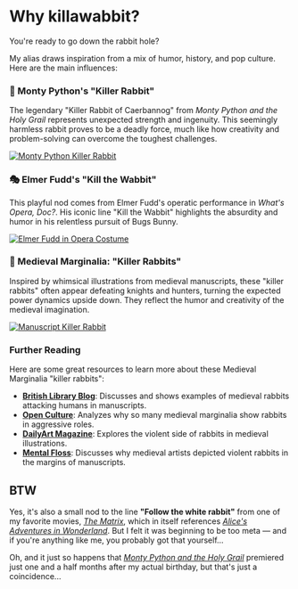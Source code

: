 # Why killawabbit?

You're ready to go down the rabbit hole?

My alias draws inspiration from a mix of humor, history, and pop culture. Here are the main influences:

### 🐇 Monty Python's "Killer Rabbit"
The legendary "Killer Rabbit of Caerbannog" from *Monty Python and the Holy Grail* represents unexpected strength and ingenuity. This seemingly harmless rabbit proves to be a deadly force, much like how creativity and problem-solving can overcome the toughest challenges.

[![Monty Python Killer Rabbit](https://tse4.mm.bing.net/th?id=OIP.D5rv8xe0HKpUBVJlDusGuAHaF7&pid=Api)](https://en.wikipedia.org/wiki/Rabbit_of_Caerbannog)

### 🎭 Elmer Fudd's "Kill the Wabbit"
This playful nod comes from Elmer Fudd's operatic performance in *What's Opera, Doc?*. His iconic line "Kill the Wabbit" highlights the absurdity and humor in his relentless pursuit of Bugs Bunny.

[![Elmer Fudd in Opera Costume](https://tse3.mm.bing.net/th?id=OIP.OLlAjmrmarPi-S17bUysYwHaEK&pid=Api)](https://www.youtube.com/watch?v=KZTE9MDoaLs)

### 📜 Medieval Marginalia: "Killer Rabbits"
Inspired by whimsical illustrations from medieval manuscripts, these "killer rabbits" often appear defeating knights and hunters, turning the expected power dynamics upside down. They reflect the humor and creativity of the medieval imagination.

[![Manuscript Killer Rabbit](https://images2.minutemediacdn.com/image/upload/c_crop,x_0,y_794,w_800,h_533/c_fill,w_1080,ar_3:2,f_auto,q_auto,g_auto/images%2FvoltaxMediaLibrary%2Fmmsport%2Fmentalfloss%2F01g002cwpwpr7eym5yrv.jpg)](https://blogs.bl.uk/digitisedmanuscripts/2021/06/killer-rabbits.html)

### Further Reading
Here are some great resources to learn more about these Medieval Marginalia "killer rabbits":

- **[British Library Blog](https://blogs.bl.uk/digitisedmanuscripts/2021/06/killer-rabbits.html)**: Discusses and shows examples of medieval rabbits attacking humans in manuscripts.
- **[Open Culture](https://www.openculture.com/2019/03/killer-rabbits-in-medieval-manuscripts-why-so-many-drawings-in-the-margins-depict-bunnies-going-bad.html)**: Analyzes why so many medieval marginalia show rabbits in aggressive roles.
- **[DailyArt Magazine](https://www.dailyartmagazine.com/killer-rabbits-in-medieval-manuscripts/)**: Explores the violent side of rabbits in medieval illustrations.
- **[Mental Floss](https://www.mentalfloss.com/posts/medieval-killer-rabbits)**: Discusses why medieval artists depicted violent rabbits in the margins of manuscripts.

## BTW
Yes, it's also a small nod to the line **"Follow the white rabbit"** from one of my favorite movies, [*The Matrix*](https://en.wikipedia.org/wiki/The_Matrix), which in itself references [*Alice's Adventures in Wonderland*](https://en.wikipedia.org/wiki/Alice%27s_Adventures_in_Wonderland). But I felt it was beginning to be too meta — and if you're anything like me, you probably got that yourself...

Oh, and it just so happens that [*Monty Python and the Holy Grail*](https://www.imdb.com/title/tt0071853/) premiered just one and a half months after my actual birthday, but that's just a coincidence...
